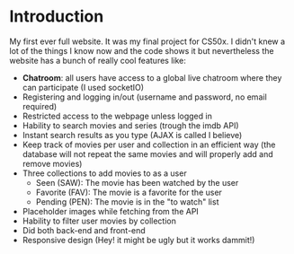 # Introduction
My first ever full website. It was my final project for CS50x. I didn't knew a lot of the things I know now and the code shows it but nevertheless the website has a bunch of really cool features like:

- **Chatroom**: all users have access to a global live chatroom where they can participate (I used socketIO)
- Registering and logging in/out (username and password, no email required)
- Restricted access to the webpage unless logged in
- Hability to search movies and series (trough the imdb API)
- Instant search results as you type (AJAX is called I believe)
- Keep track of movies per user and collection in an efficient way (the database will not repeat the same movies and will properly add and remove movies)
- Three collections to add movies to as a user
    - Seen (SAW): The movie has been watched by the user
    - Favorite (FAV): The movie is a favorite for the user
    - Pending (PEN): The movie is in the "to watch" list
- Placeholder images while fetching from the API
- Hability to filter user movies by collection
- Did both back-end and front-end
- Responsive design (Hey! it might be ugly but it works dammit!)